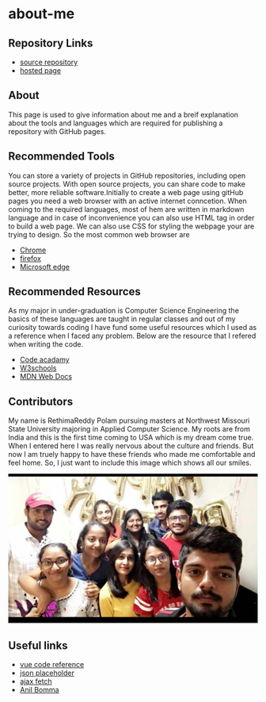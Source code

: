 # about-me
## Repository Links
- [source repository](https://github.com/Rethima-Reddy/about-me)
- [hosted page](https://rethima-reddy.github.io/about-me/)

## About
This page is used to give information about me and a breif explanation about the tools and languages which are required for publishing a repository with GitHub pages.

## Recommended Tools
You can store a variety of projects in GitHub repositories, including open source projects. With open source projects, you can share code to make better, more reliable software.Initially to create a web page using gitHub pages you need a web browser with an active internet conncetion. When coming to the required  languages, most of hem are written in markdown language and in case of inconvenience  you can also use HTML tag in order to build a web page. We can also use CSS for styling the webpage your are trying to design.
So the most common web browser are
- [Chrome](https://www.google.com/chrome/)
- [firefox](https://www.mozilla.org/en-US/firefox/)
- [Microsoft edge](https://www.microsoft.com/en-us/windows/microsoft-edge)

## Recommended Resources
As my major in under-graduation is Computer Science Engineering the basics of these languages are taught in regular classes and out of my curiosity towards coding I have fund some useful resources which I used as a reference when I faced any problem. Below are the resource that I refered when writing the code. 
- [Code acadamy](https://www.codecademy.com/learn/paths/web-development)
- [W3schools](https://www.w3schools.com)
- [MDN Web Docs](https://developer.mozilla.org/en-US/)

## Contributors
My name is RethimaReddy Polam pursuing masters at Northwest Missouri State University majoring in Applied Computer Science. My roots are from India and this is the first time coming to USA which is my dream come true. When I entered here I was really nervous about the culture and friends. But now I am truely happy to have these friends who made me comfortable and feel home. So, I just want to include this image which shows all our smiles.

![](image/Bday.jpeg)

## Useful links
- [vue code reference](https://vuejs.org/v2/guide/)
- [json placeholder](https://jsonplaceholder.typicode.com/)
- [ajax fetch](https://developer.mozilla.org/en-US/docs/Web/API/Fetch_API/Using_Fetch)
- [Anil Bomma](https://github.com/anil-bomma)

